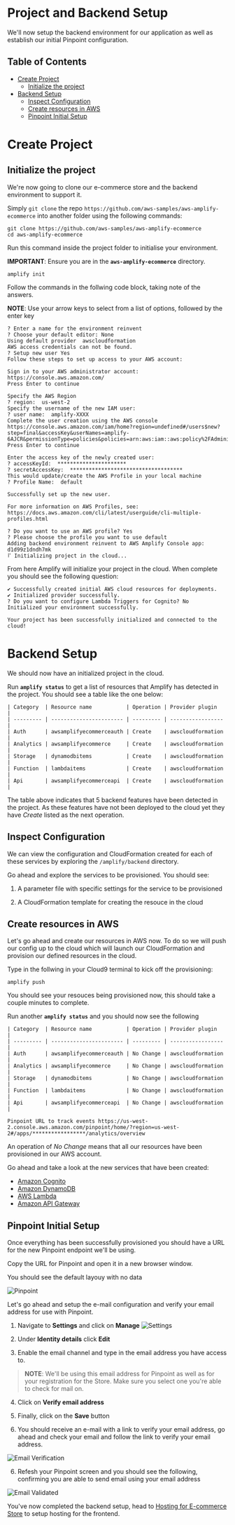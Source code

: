 # Project and Backend Setup <!-- omit in toc -->

We'll now setup the backend environment for our application as well as establish our initial Pinpoint configuration.

## Table of Contents
- [Create Project](#create-project)
  - [Initialize the project](#initialize-the-project)
- [Backend Setup](#backend-setup)
  - [Inspect Configuration](#inspect-configuration)
  - [Create resources in AWS](#create-resources-in-aws)
  - [Pinpoint Initial Setup](#pinpoint-initial-setup)

# Create Project

## Initialize the project

We're now going to clone our e-commerce store and the backend environment to support it.

Simply `git clone` the repo `https://github.com/aws-samples/aws-amplify-ecommerce` into another folder using the following commands:

```Shell
git clone https://github.com/aws-samples/aws-amplify-ecommerce
cd aws-amplify-ecommerce
```

Run this command inside the project folder to initialise your environment.

**IMPORTANT**: Ensure you are in the **`aws-amplify-ecommerce`** directory.

```Shell
amplify init
```

Follow the commands in the follwing code block, taking note of the answers.

**NOTE**: Use your arrow keys to select from a list of options, followed by the enter key

```
? Enter a name for the environment reinvent
? Choose your default editor: None
Using default provider  awscloudformation
AWS access credentials can not be found.
? Setup new user Yes
Follow these steps to set up access to your AWS account:

Sign in to your AWS administrator account:
https://console.aws.amazon.com/
Press Enter to continue

Specify the AWS Region
? region:  us-west-2
Specify the username of the new IAM user:
? user name:  amplify-XXXX
Complete the user creation using the AWS console
https://console.aws.amazon.com/iam/home?region=undefined#/users$new?step=final&accessKey&userNames=amplify-6AJCR&permissionType=policies&policies=arn:aws:iam::aws:policy%2FAdministratorAccess
Press Enter to continue

Enter the access key of the newly created user:
? accessKeyId:  **********************
? secretAccessKey:  ************************************
This would update/create the AWS Profile in your local machine
? Profile Name:  default

Successfully set up the new user.

For more information on AWS Profiles, see:
https://docs.aws.amazon.com/cli/latest/userguide/cli-multiple-profiles.html

? Do you want to use an AWS profile? Yes
? Please choose the profile you want to use default
Adding backend environment reinvent to AWS Amplify Console app: d1d99z1dndh7mk
⠏ Initializing project in the cloud...
```

From here Amplify will initialize your project in the cloud.  When complete you should see the following question:

```
✔ Successfully created initial AWS cloud resources for deployments.
✔ Initialized provider successfully.
? Do you want to configure Lambda Triggers for Cognito? No
Initialized your environment successfully.

Your project has been successfully initialized and connected to the cloud!
```

# Backend Setup

We should now have an initialized project in the cloud.

Run **`amplify status`** to get a list of resources that Amplify has detected in the project.  You should see a table like the one below:

```Shell
| Category  | Resource name           | Operation | Provider plugin   |
| --------- | ----------------------- | --------- | ----------------- |
| Auth      | awsamplifyecommerceauth | Create    | awscloudformation |
| Analytics | awsamplifyecommerce     | Create    | awscloudformation |
| Storage   | dynamodbitems           | Create    | awscloudformation |
| Function  | lambdaitems             | Create    | awscloudformation |
| Api       | awsamplifyecommerceapi  | Create    | awscloudformation |
```

The table above indicates that 5 backend features have been detected in the project.  As these features have not been deployed to the cloud yet they have *Create* listed as the next operation.

## Inspect Configuration

We can view the configuration and CloudFormation created for each of these services by exploring the `/amplify/backend` directory.

Go ahead and explore the services to be provisioned.  You should see:

1. A parameter file with specific settings for the service to be provisioned
   
2. A CloudFormation template for creating the resouce in the cloud

## Create resources in AWS

Let's go ahead and create our resources in AWS now.  To do so we will push our config up to the cloud which will launch our CloudFormation and provision our defined resources in the cloud.

Type in the follwing in your Cloud9 terminal to kick off the provisioning:
```
amplify push
```

You should see your resouces being provisioned now, this should take a couple minutes to complete.

Run another **`amplify status`** and you should now see the following

```
| Category  | Resource name           | Operation | Provider plugin   |
| --------- | ----------------------- | --------- | ----------------- |
| Auth      | awsamplifyecommerceauth | No Change | awscloudformation |
| Analytics | awsamplifyecommerce     | No Change | awscloudformation |
| Storage   | dynamodbitems           | No Change | awscloudformation |
| Function  | lambdaitems             | No Change | awscloudformation |
| Api       | awsamplifyecommerceapi  | No Change | awscloudformation |

Pinpoint URL to track events https://us-west-2.console.aws.amazon.com/pinpoint/home/?region=us-west-2#/apps/*****************/analytics/overview
```

An operation of *No Change* means that all our resources have been provisioned in our AWS account.

Go ahead and take a look at the new services that have been created:

- [Amazon Cognito](https://us-west-2.console.aws.amazon.com/cognito/users/?region=us-west-2)
- [Amazon DynamoDB](https://us-west-2.console.aws.amazon.com/dynamodb/home?region=us-west-2)
- [AWS Lambda](https://us-west-2.console.aws.amazon.com/lambda/home?region=us-west-2)
- [Amazon API Gateway](https://us-west-2.console.aws.amazon.com/apigateway/home?region=us-west-2)

## Pinpoint Initial Setup

Once everything has been successfully provisioned you should have a URL for the new Pinpoint endpoint we'll be using.

Copy the URL for Pinpoint and open it in a new browser window.

You should see the default layouy with no data

![Pinpoint](images/aws-pinpoint-1.png)

Let's go ahead and setup the e-mail configuration and verify your email address for use with Pinpoint.

1. Navigate to **Settings** and click on **Manage**
   ![Settings](images/aws-pinpoint-2.png)

2. Under **Identity details** click **Edit**

3. Enable the email channel and type in the email address you have access to.

>**NOTE**: We'll be using this email address for Pinpoint as well as for your registration for the Store.  Make sure you select one you're able to check for mail on.

4. Click on **Verify email address**

5. Finally, click on the **Save** button

5. You should receive an e-mail with a link to verify your email address, go ahead and check your email and follow the link to verify your email address.

![Email Verification](images/aws-pinpoint-3.png)

6. Refesh your Pinpoint screen and you should see the following, confirming you are able to send email using your email address

![Email Validated](images/aws-pinpoint-4.png)

You've now completed the backend setup, head to [Hosting for E-commerce Store](/documentation/hosting/) to setup hosting for the frontend.
